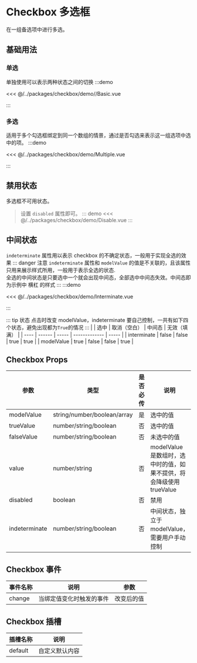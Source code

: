 # Checkbox 多选框

在一组备选项中进行多选。

## 基础用法

### 单选

单独使用可以表示两种状态之间的切换
:::demo

<<< @/../packages/checkbox/demo//Basic.vue

:::

### 多选

适用于多个勾选框绑定到同一个数组的情景，通过是否勾选来表示这一组选项中选中的项。
:::demo

<<< @/../packages/checkbox/demo/Multiple.vue

:::

## 禁用状态

多选框不可用状态。

> 设置 `disabled` 属性即可。
> ::: demo
> <<< @/../packages/checkbox/demo/Disable.vue
> :::

## 中间状态

`indeterminate` 属性用以表示 checkbox 的不确定状态，一般用于实现全选的效果
::: danger 注意
`indeterminate` 属性和 `modelValue` 的值是不关联的，且该属性只用来展示样式所用，一般用于表示全选的状态.<br/>
全选的中间状态是只要选中一个就会出现中间态，全部选中中间态失效。中间态即为示例中 横杠 的样式
:::
:::demo

<<< @/../packages/checkbox/demo/Interminate.vue

:::

::: tip 状态
点击时改变 modelValue，indeterminate 要自己控制，一共有如下四个状态，避免出现都为`True`的情况
:::
| | 选中 | 取消（空白） | 中间态 | 无效（填满） |
| ---- | ------ | ----- | ------------- | ----- |
| interminate | false | false | true | true |
| modelValue | true | false | false | true |

## Checkbox Props

| 参数          | 类型                        | 是否必传 | 说明                                                                | 默认值    |
| ------------- | --------------------------- | -------- | ------------------------------------------------------------------- | --------- |
| modelValue    | string/number/boolean/array | 是       | 选中的值                                                            | -         |
| trueValue     | number/string/boolean       | 否       | 选中的值                                                            | true      |
| falseValue    | number/string/boolean       | 否       | 未选中的值                                                          | false     |
| value         | number/string               | 否       | modelValue 是数组时，选中时的值，如果不提供，将会降级使用 trueValue | undefined |
| disabled      | boolean                     | 否       | 禁用                                                                | false     |
| indeterminate | number/string/boolean       | 否       | 中间状态，独立于 modelValue，需要用户手动控制                       | false     |

## Checkbox 事件

| 事件名称 | 说明                     | 参数       |
| -------- | ------------------------ | ---------- |
| change   | 当绑定值变化时触发的事件 | 改变后的值 |

## Checkbox 插槽

| 插槽名称 | 说明           |
| -------- | -------------- |
| default  | 自定义默认内容 |
